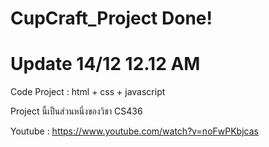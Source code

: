 # CupCraft_Project Done!
# Update 14/12 12.12 AM

Code Project : html + css + javascript

Project นี้เป็นส่วนหนี่งของวิชา CS436   

Youtube : https://www.youtube.com/watch?v=noFwPKbjcas
